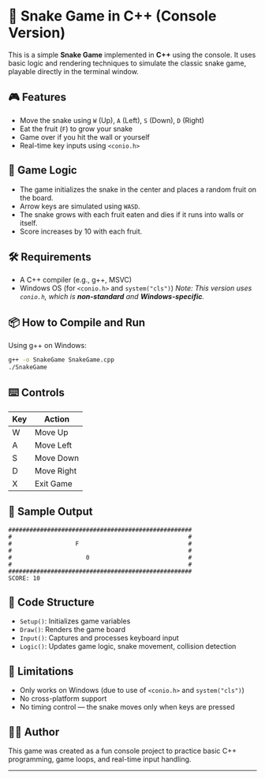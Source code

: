 # 🐍 Snake Game in C++ (Console Version)

This is a simple **Snake Game** implemented in **C++** using the console. It uses basic logic and rendering techniques to simulate the classic snake game, playable directly in the terminal window.

## 🎮 Features

* Move the snake using `W` (Up), `A` (Left), `S` (Down), `D` (Right)
* Eat the fruit (`F`) to grow your snake
* Game over if you hit the wall or yourself
* Real-time key inputs using `<conio.h>`

## 🧠 Game Logic

* The game initializes the snake in the center and places a random fruit on the board.
* Arrow keys are simulated using `WASD`.
* The snake grows with each fruit eaten and dies if it runs into walls or itself.
* Score increases by 10 with each fruit.

## 🛠️ Requirements

* A C++ compiler (e.g., g++, MSVC)
* Windows OS (for `<conio.h>` and `system("cls")`)
  *Note: This version uses `conio.h`, which is **non-standard** and **Windows-specific**.*

## 📦 How to Compile and Run

Using g++ on Windows:

```bash
g++ -o SnakeGame SnakeGame.cpp
./SnakeGame
```

## ⌨️ Controls

| Key | Action     |
| --- | ---------- |
| W   | Move Up    |
| A   | Move Left  |
| S   | Move Down  |
| D   | Move Right |
| X   | Exit Game  |

## 🧾 Sample Output

```
####################################################
#                                                  #
#                  F                               #
#                                                  #
#                     0                            #
#                                                  #
####################################################
SCORE: 10
```

## 📁 Code Structure

* `Setup()`: Initializes game variables
* `Draw()`: Renders the game board
* `Input()`: Captures and processes keyboard input
* `Logic()`: Updates game logic, snake movement, collision detection

## 🚧 Limitations

* Only works on Windows (due to use of `<conio.h>` and `system("cls")`)
* No cross-platform support
* No timing control — the snake moves only when keys are pressed

## 🧑‍💻 Author

This game was created as a fun console project to practice basic C++ programming, game loops, and real-time input handling.

---
